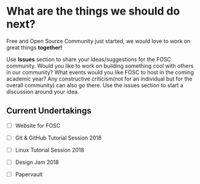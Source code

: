 # What are the things we should do next?
Free and Open Source Community just started, we would love to work on great things __together!__ 
  
Use __Issues__ section to share your ideas/suggestions for the FOSC community. Would you like to work on building something cool with others in our community? What events would you like FOSC to host in the coming academic year? Any constructive criticism(not for an individual but for the overall community) can also go there. Use the issues section to start a discussion around your idea.

## Current Undertakings
- [ ] Website for FOSC
- [ ] Git & GitHub Tutorial Session 2018
- [ ] Linux Tutorial Session 2018
- [ ] Design Jam 2018
- [ ] Papervault


